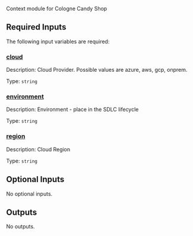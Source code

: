 <!-- BEGIN_TF_DOCS -->
<!-- markdownlint-disable-file MD033 MD012 -->
Context module for Cologne Candy Shop

## Required Inputs

The following input variables are required:

### <a name="input_cloud"></a> [cloud](#input\_cloud)

Description: Cloud Provider. Possible values are azure, aws, gcp, onprem.

Type: `string`

### <a name="input_environment"></a> [environment](#input\_environment)

Description: Environment - place in the SDLC lifecycle

Type: `string`

### <a name="input_region"></a> [region](#input\_region)

Description: Cloud Region

Type: `string`

## Optional Inputs

No optional inputs.

## Outputs

No outputs.
<!-- END_TF_DOCS -->